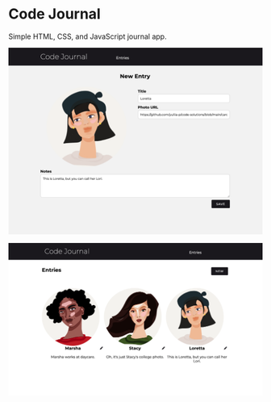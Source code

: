 # Code Journal

Simple HTML, CSS, and JavaScript journal app.

<p align="middle">
  <img src="images/Screenshot_1.png" width="600">
</p>
<p align="middle">
  <img src="images/Screenshot_2.png" width="600">
</p>
